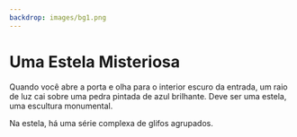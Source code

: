 ```yaml
---
backdrop: images/bg1.png
---
```


# Uma Estela Misteriosa

Quando você abre a porta e olha para o interior escuro da entrada, um raio de luz cai sobre uma pedra pintada de azul brilhante. Deve ser uma estela, uma escultura monumental.

Na estela, há uma série complexa de glifos agrupados.

<Item id="8" />

<Page url="challenge1" instructions="Você consulta o seu guia, mas não encontra nada de útil." action="Olhar mais de perto" condition="8" />
